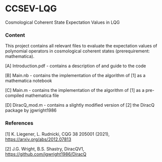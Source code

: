 # CCSEV-LQG
Cosmological Coherent State Expectation Values in LQG


### Content
This project contains all relevant files to evaluate the expectation values of polynomial operators in cosmological coherent states (prerequirement: mathematica).

[A] Introduction.pdf - contains a description of and guide to the code

[B] Main.nb - contains the implementation of the algorithm of [1] as a mathematica notebook

[C] Main.m - contains the implementation of the algorithm of [1] as a pre-compiled mathematica file

[D] DiracQ_mod.m - contains a slightly modified version of [2] the DiracQ package by jgwright1986


### References
[1] K. Liegener, L. Rudnicki, CQG 38 205001 (2021), https://arxiv.org/abs/2012.07813

[2] J.G. Wright, B.S. Shastry, DiracQV1, https://github.com/jgwright1986/DiracQ

